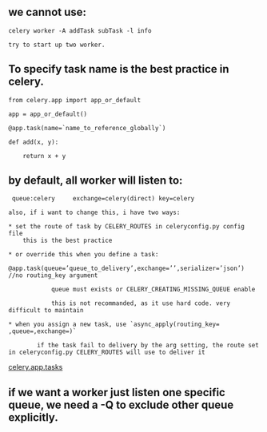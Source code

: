 
## we cannot use:

    celery worker -A addTask subTask -l info

    try to start up two worker.



## To specify task name is the best practice in celery.

    from celery.app import app_or_default

    app = app_or_default()

    @app.task(name=`name_to_reference_globally`)

    def add(x, y):

        return x + y



## by default, all worker will listen to:

     queue:celery     exchange=celery(direct) key=celery

    also, if i want to change this, i have two ways:
    
    * set the route of task by CELERY_ROUTES in celeryconfig.py config file
        this is the best practice

    * or override this when you define a task:
            @app.task(queue=’queue_to_delivery’,exchange=’’,serializer=’json’)  //no routing_key argument
                
                queue must exists or CELERY_CREATING_MISSING_QUEUE enable

                this is not recommanded, as it use hard code. very difficult to maintain

    * when you assign a new task, use `async_apply(routing_key= ,queue=,exchange=)`

            if the task fail to delivery by the arg setting, the route set in celeryconfig.py CELERY_ROUTES will use to deliver it

[celery.app.tasks](http://celery.readthedocs.org/en/latest/reference/celery.app.task.html)

## if we want a worker just listen one specific queue, we need a **-Q** to exclude other queue explicitly.
